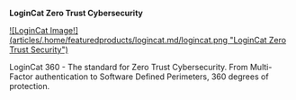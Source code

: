 **LoginCat Zero Trust Cybersecurity**

[![LoginCat Image!] (articles/.home/featuredproducts/logincat.md/logincat.png "LoginCat Zero Trust Security")]({{#makeLink}}./landing.html?product_path=software/cybersecurity/reflection&menu_path=/{{/makeLink}})

LoginCat 360 - The standard for Zero Trust Cybersecurity. From Multi-Factor authentication to Software Defined Perimeters, 360 degrees of protection.